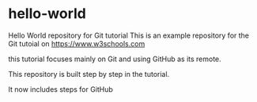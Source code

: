 # hello-world
Hello World repository for Git tutorial
This is an example repository for the Git tutoial on https://www.w3schools.com

this tutorial focuses mainly on Git and using GitHub as its remote.

This repository is built step by step in the tutorial.

It now includes steps for GitHub
